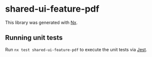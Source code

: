 # shared-ui-feature-pdf

This library was generated with [Nx](https://nx.dev).

## Running unit tests

Run `nx test shared-ui-feature-pdf` to execute the unit tests via [Jest](https://jestjs.io).
